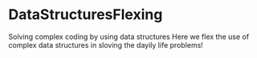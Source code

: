 # DataStructuresFlexing
Solving complex coding by using data structures
Here we flex the use of complex data structures in sloving the dayily life problems!
